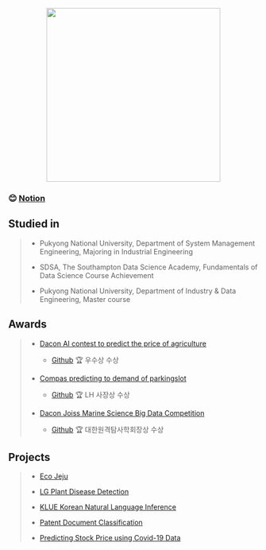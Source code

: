 <p align="center"><img src="https://github.com/jungsungmoon/jungsungmoon/blob/main/KakaoTalk_20220214_152219272.jpg" height="350" /></p>

### 😊 [Notion](https://twisty-throat-6cd.notion.site/Moon-s-Workspace-9506b0b6ca234f94b95153edafdc86c9) 

## Studied in
> - Pukyong National University, Department of System Management Engineering, Majoring in Industrial Engineering
>
> - SDSA, The Southampton Data Science Academy, Fundamentals of Data Science Course Achievement
> 
> - Pukyong National University, Department of Industry & Data Engineering, Master course

## Awards
> - [Dacon AI contest to predict the price of agriculture](https://dacon.io/competitions/official/235801/overview/description)
> 
>   - [Github](https://github.com/jungsungmoon/nongsan) 🏆 우수상 수상 
> - [Compas predicting to demand of parkingslot](https://compas.lh.or.kr/subj/competition/info?subjNo=SBJ_2107_003#)
> 
>   - [Github](https://github.com/jungsungmoon/parkingslot) 🏆 LH 사장상 수상 
> - [Dacon Joiss Marine Science Big Data Competition](https://dacon.io/competitions/official/235793/overview/description)
> 
>   - [Github](https://github.com/jungsungmoon/joiss) 🏆 대한원격탐사학회장상 수상 

## Projects
> - [Eco Jeju](https://github.com/jungsungmoon/ecojeju)
> 
> - [LG Plant Disease Detection](https://github.com/jungsungmoon/lg_farm)
> 
> - [KLUE Korean Natural Language Inference](https://github.com/jungsungmoon/KLUE)
> 
> - [Patent Document Classification](https://github.com/jungsungmoon/kobert_ipc_classification)
> 
> - [Predicting Stock Price using Covid-19 Data](https://github.com/jungsungmoon/stock_price)

